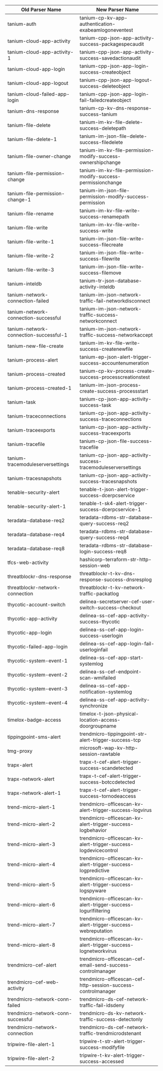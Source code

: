 | Old Parser Name                        | New Parser Name                                                 |
| -------------------------------------- | --------------------------------------------------------------- |
| tanium-auth                            | tanium-cp-kv-app-authentication-exabeamlogoneventest            |
| tanium-cloud-app-activity              | tanium-cpp-json-app-activity-success-packagespecaudit           |
| tanium-cloud-app-activity-1            | tanium-cpp-json-app-activity-success-savedactionaudit           |
| tanium-cloud-app-login                 | tanium-cpp-json-app-login-success-createobject                  |
| tanium-cloud-app-logout                | tanium-cpp-json-app-logout-success-deleteobject                 |
| tanium-cloud-failed-app-login          | tanium-cpp-json-app-login-fail-failedcreateobject               |
| tanium-dns-response                    | tanium-cp-kv-dns-response-success-tanium                        |
| tanium-file-delete                     | tanium-im-kv-file-delete-success-deletepath                     |
| tanium-file-delete-1                   | tanium-im-json-file-delete-success-filedelete                   |
| tanium-file-owner-change               | tanium-im-kv-file-permission-modify-success-ownershipchange     |
| tanium-file-permission-change          | tanium-im-kv-file-permission-modify-success-permissionchange    |
| tanium-file-permission-change-1        | tanium-im-json-file-permission-modify-success-permission        |
| tanium-file-rename                     | tanium-im-kv-file-write-success-renamepath                      |
| tanium-file-write                      | tanium-im-kv-file-write-success-write                           |
| tanium-file-write-1                    | tanium-im-json-file-write-success-filecreate                    |
| tanium-file-write-2                    | tanium-im-json-file-write-success-filewrite                     |
| tanium-file-write-3                    | tanium-im-json-file-write-success-filemove                      |
| tanium-inteldb                         | tanium-tr-json-database-activity-inteldb                        |
| tanium-network-connection-failed       | tanium-im-json-network-traffic-fail-networkdisconnect           |
| tanium-network-connection-successful   | tanium-im-json-network-traffic-success-networkconnect           |
| tanium-network-connection-successful-1 | tanium-im-json-network-traffic-success-networkaccept            |
| tanium-new-file-create                 | tanium-im-kv-file-write-success-createnewfile                   |
| tanium-process-alert                   | tanium-ep-json-alert-trigger-success-accountenumeration         |
| tanium-process-created                 | tanium-cp-kv-process-create-success-processcreationstest        |
| tanium-process-created-1               | tanium-im-json-process-create-success-processstart              |
| tanium-task                            | tanium-cp-json-app-activity-success-task                        |
| tanium-traceconnections                | tanium-cp-json-app-activity-success-traceconnections            |
| tanium-traceexports                    | tanium-cp-json-app-activity-success-traceexports                |
| tanium-tracefile                       | tanium-cp-json-file-success-tracefile                           |
| tanium-tracemoduleserversettings       | tanium-cp-json-app-activity-success-tracemoduleserversettings   |
| tanium-tracesnapshots                  | tanium-cp-json-app-activity-success-tracesnapshots              |
| tenable-security-alert                 | tenable-t-json-alert-trigger-success-dcerpcservice              |
| tenable-security-alert-1               | tenable-t-sk4-alert-trigger-success-dcerpcservice-1             |
| teradata-database-req2                 | teradata-rdbms-str-database-query-success-req2                  |
| teradata-database-req4                 | teradata-rdbms-str-database-query-success-req4                  |
| teradata-database-req8                 | teradata-rdbms-str-database-login-success-req8                  |
| tfcs-web-activity                      | hashicorp-terraform-str-http-session-web                        |
| threatblockr-dns-response              | threatblockr-t-kv-dns-response-success-dnsresplog               |
| threatblockr-network-connection        | threatblockr-t-kv-network-traffic-packatlog                     |
| thycotic-account-switch                | delinea-secretserver-cef-user-switch-success-checkout           |
| thycotic-app-activity                  | delinea-ss-cef-app-activity-success-thycotic                    |
| thycotic-app-login                     | delinea-ss-cef-app-login-success-userlogin                      |
| thycotic-failed-app-login              | delinea-ss-cef-app-login-fail-userloginfail                     |
| thycotic-system-event-1                | delinea-ss-cef-app-start-systemlog                              |
| thycotic-system-event-2                | delinea-ss-cef-endpoint-scan-wmifailed                          |
| thycotic-system-event-3                | delinea-ss-cef-app-notification-systemlog                       |
| thycotic-system-event-4                | delinea-ss-cef-app-activity-synchronize                         |
| timelox-badge-access                   | timelox-t-json-physical-location-access-doorgroupname           |
| tippingpoint-sms-alert                 | trendmicro-tippingpoint-str-alert-trigger-success-tcp           |
| tmg-proxy                              | microsoft-wap-kv-http-session-rawtable                          |
| trapx-alert                            | trapx-t-cef-alert-trigger-success-scandetected                  |
| trapx-network-alert                    | trapx-t-cef-alert-trigger-success-botccdetected                 |
| trapx-network-alert-1                  | trapx-t-cef-alert-trigger-success-tornodeaccess                 |
| trend-micro-alert-1                    | trendmicro-officescan-kv-alert-trigger-success-logvirus         |
| trend-micro-alert-2                    | trendmicro-officescan-kv-alert-trigger-success-logbehavior      |
| trend-micro-alert-3                    | trendmicro-officescan-kv-alert-trigger-success-logdevicecontrol |
| trend-micro-alert-4                    | trendmicro-officescan-kv-alert-trigger-success-logpredictive    |
| trend-micro-alert-5                    | trendmicro-officescan-kv-alert-trigger-success-logspyware       |
| trend-micro-alert-6                    | trendmicro-officescan-kv-alert-trigger-success-logurlfiltering  |
| trend-micro-alert-7                    | trendmicro-officescan-kv-alert-trigger-success-webreputation    |
| trend-micro-alert-8                    | trendmicro-officescan-kv-alert-trigger-success-lognetworkvirus  |
| trendmicro-cef-alert                   | trendmicro-officescan-cef-email-send-success-controlmanager     |
| trendmicro-cef-web-activity            | trendmicro-officescan-cef-http-session-success-controlmanager   |
| trendmicro-network-conn-failed         | trendmicro-ds-cef-network-traffic-fail-idsdeny                  |
| trendmicro-network-conn-successful     | trendmicro-ds-kv-network-traffic-success-detectonly             |
| trendmicro-network-connection          | trendmicro-ds-cef-network-traffic-trendmicrodstenant            |
| tripwire-file-alert-1                  | tripwire-t-str-alert-trigger-success-modifyfile                 |
| tripwire-file-alert-2                  | tripwire-t-kv-alert-trigger-success-accessed                    |